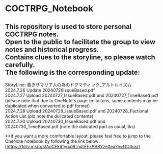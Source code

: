 # COCTRPG_Notebook
This repository is used to store personal COCTRPG notes.   
Open to the public to facilitate the group to view notes and historical progress.  
Contains clues to the storyline, so please watch carefully.  
The following is the corresponding update:  
---------------------------------------------------------------------------------------------------  
StoryLine: 善きサマリア人の為のドグマティック_アルトルイズム  
2024.7.26 Update 20240726IssueBased.pdf  
2024.7.27 Upload 20240727_IssueBased.pdf and 20240727_TimeBased.pdf (please note that due to OneNote's page limitaitons, some contents may be duplicated when converted to pdf format)   
2024.7.28 Upload 20240728_IssueBased.pdf and 20240728_Factional Action List (plz note the dulicated contents)  
2024.7.30 Upload 20240730_IssueBased.pdf and 20240730_TimeBased.pdf (note the dulicated part as usual, tks)  

**If you want a more comfortable layout, please feel free to jump to the OneNote notebook by following the link below:  
[https://1drv.ms/o/s!AoCFk6fyqa9LindrEFzAB8YzeXea?e=OO3usr]
